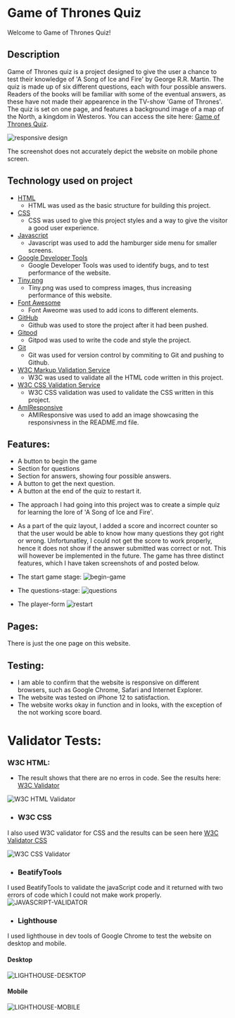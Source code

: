 # Game of Thrones Quiz

Welcome to Game of Thrones Quiz!

## Description

Game of Thrones quiz is a project designed to give the user a chance to test their knowledge of 'A Song of Ice and Fire' by George R.R. Martin. The quiz is made up of six different questions, each with four possible answers. Readers of the books will be familiar with some of the eventual answers, as these have not made their appearence in the TV-show 'Game of Thrones'. The quiz is set on one page, and features a background image of a map of the North, a kingdom in Westeros. You can access the site here: [Game of Thrones Quiz](https://hemenhk.github.io/gameofthrones-quiz/).

![responsive design](assets/images/GoT%20quiz%20screenshot.jpg)

The screenshot does not accurately depict the website on mobile phone screen.

## Technology used on project

- [HTML](https://developer.mozilla.org/en-US/docs/Web/HTML)
    - HTML was used as the basic structure for building this project.
- [CSS](https://developer.mozilla.org/en-US/docs/Learn/Getting_started_with_the_web/CSS_basics)
    - CSS was used to give this project styles and a way to give the visitor a good user experience.
- [Javascript](https://developer.mozilla.org/en-US/docs/Web/JavaScript/Guide)
    - Javascript was used to add the hamburger side menu for smaller screens.
- [Google Developer Tools](https://developers.google.com/web/tools/chrome-devtools)
    - Google Developer Tools was used to identify bugs, and to test performance of the website.
- [Tiny.png](https://tinypng.com/)
    - Tiny.png was used to compress images, thus increasing performance of this website.
- [Font Awesome](https://fontawesome.com/)
    - Font Aweome was used to add icons to different elements.
- [GitHub](https://github.com/)
    - Github was used to store the project after it had been pushed.
- [Gitpod](https://www.gitpod.io/)
    - Gitpod was used to write the code and style the project.
- [Git](https://git-scm.com/)
    - Git was used for version control by commiting to Git and pushing to Github.
- [W3C Markup Validation Service](https://validator.w3.org/)
    - W3C was used to validate all the HTML code written in this project. 
- [W3C CSS Validation Service](https://jigsaw.w3.org/css-validator/#validate_by_input)
    - W3C CSS validation was used to validate the CSS written in this project.
- [AmIResponsive](http://ami.responsivedesign.is/)
    - AMIResponsive was used to add an image showcasing the responsivness in the README.md file.

 ## Features:
* A button to begin the game
* Section for questions
* Section for answers, showing four possible answers.
* A button to get the next question.
* A button at the end of the quiz to restart it.

- The approach I had going into this project was to create a simple quiz for learning the lore of 'A Song of Ice and Fire'.
- As a part of the quiz layout, I added a score and incorrect counter so that the user would be able to know how many questions they got right or wrong. Unfortunatley, I could not get the score to work properly, hence it does not show if the answer submitted was correct or not. This will however be implemented in the future. 
The game has three distinct features, which I have taken screenshots of and posted below.

- The start game stage:
![begin-game](./assets/images/beginning%20stage.jpg)

- The questions-stage:
![questions](./assets/images/questions%20stage.jpg)

- The player-form
![restart](./assets/images/restart%20stage.jpg)

## Pages: 
There is just the one page on this website.

## Testing:
- I am able to confirm that the website is responsive on different browsers, such as Google Chrome, Safari and Internet Explorer. 
- The website was tested on iPhone 12 to satisfaction.  
- The website works okay in function and in looks, with the exception of the not working score board.

# Validator Tests:

### W3C HTML:

* The result shows that there are no erros in code. See the results here: [W3C Validator](https://validator.w3.org/nu/#textarea)

![W3C HTML Validator](assets/images/W3C%20HTML.jpg)

* ### W3C CSS

I also used W3C validator for CSS and the results can be seen here [W3C Validator CSS](https://validator.w3.org/nu/#textarea)

![W3C CSS Validator](assets/images/W3C%20CSS.jpg)


* ### BeatifyTools

 I used BeatifyTools to validate the javaScript code and it returned with two errors of code which I could not make work properly. 
![JAVASCRIPT-VALIDATOR](./assets/images/Javascript%20validator.jpg)

* ### Lighthouse

I used lighthouse in dev tools of Google Chrome to test the website on desktop and mobile. 

#### Desktop
![LIGHTHOUSE-DESKTOP](./assets/images/desktop%20testing.jpg)

#### Mobile
![LIGHTHOUSE-MOBILE](./assets/images/mobile%20testing.jpg)

